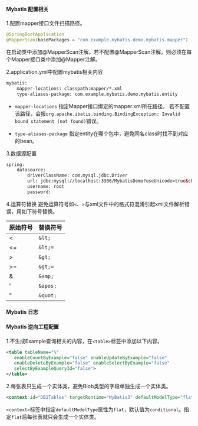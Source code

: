 #### Mybatis 配置相关
1.配置mapper接口文件扫描路径。
```java
@SpringBootApplication
@MapperScan(basePackages = "com.example.mybatis.demo.mybatis.mapper")
```
在启动类中添加@MapperScan注解，若不配置@MapperScan注解，则必须在每个Mapper接口类中添加@Mapper注解。

2.application.yml中配置mybatis相关内容
```xml
mybatis:
    mapper-locations: classpath:mapper/*.xml
    type-aliases-package: com.example.mybatis.demo.mybatis.entity
```
* `mapper-locations` 指定Mapper接口绑定的mapper.xml所在路径。
若不配置该路径，会报`org.apache.ibatis.binding.BindingException: Invalid bound statement (not found)`错误。

* `type-aliases-package` 指定entity在哪个包中，避免同名class时找不到对应的bean。

3.数据源配置
```xml
spring:
    datasource:
        driverClassName: com.mysql.jdbc.Driver
        url: jdbc:mysql://localhost:3306/MybatisDemo?useUnicode=true&characterEncoding=utf-8
        username: root
        password:
```

4.运算符替换
避免运算符号如`<`、`>`与xml文件中的格式符混淆引起xml文件解析错误，用如下符号替换。

| 原始符号 | 替换符号 | 
| ------ | ------ | 
| < | `&lt;` |
| <= | `&lt;=` |
| > | `&gt;` |
| >= | `&gt;=` |
| & | `&amp;` |
| ' | `&apos;` |
| " | `&quot;` |


#### Mybatis 日志


#### Mybatis 逆向工程配置

1.不生成Example查询相关的内容，在`<table>`标签中添加以下内容。

```xml
<table tableName="%"
   enableCountByExample="false" enableUpdateByExample="false"
   enableDeleteByExample="false" enableSelectByExample="false"
   selectByExampleQueryId="false">
</table>
```

2.每张表只生成一个实体类，避免Blob类型的字段单独生成一个实体类。
```xml
<context id="DB2Tables" targetRuntime="MyBatis3" defaultModelType="flat"></context>
```
`<context>`标签中指定`defaultModelType`属性为`flat`，默认值为`conditional`。指定`flat`后每张表就只会生成一个实体类。
